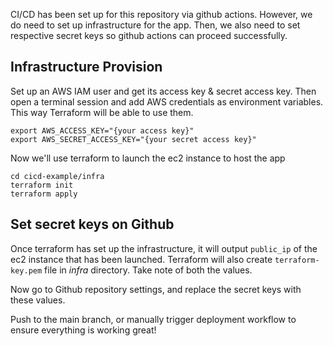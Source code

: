 CI/CD has been set up for this repository via github actions. However, we do need to set up infrastructure for the app. Then, we also need to set respective secret keys so github actions can proceed successfully.

## Infrastructure Provision
Set up an AWS IAM user and get its access key & secret access key.
Then open a terminal session and add AWS credentials as environment variables. This way Terraform will be able to use them.

```
export AWS_ACCESS_KEY="{your access key}" 
export AWS_SECRET_ACCESS_KEY="{your secret access key}"
```

Now we'll use terraform to launch the ec2 instance to host the app
```
cd cicd-example/infra
terraform init
terraform apply
```

## Set secret keys on Github
Once terraform has set up the infrastructure, it will output `public_ip` of the ec2 instance that has been launched. 
Terraform will also create `terraform-key.pem` file in _infra_ directory.
Take note of both the values.

Now go to Github repository settings, and replace the secret keys with these values.

Push to the main branch, or manually trigger deployment workflow to ensure everything is working great!
